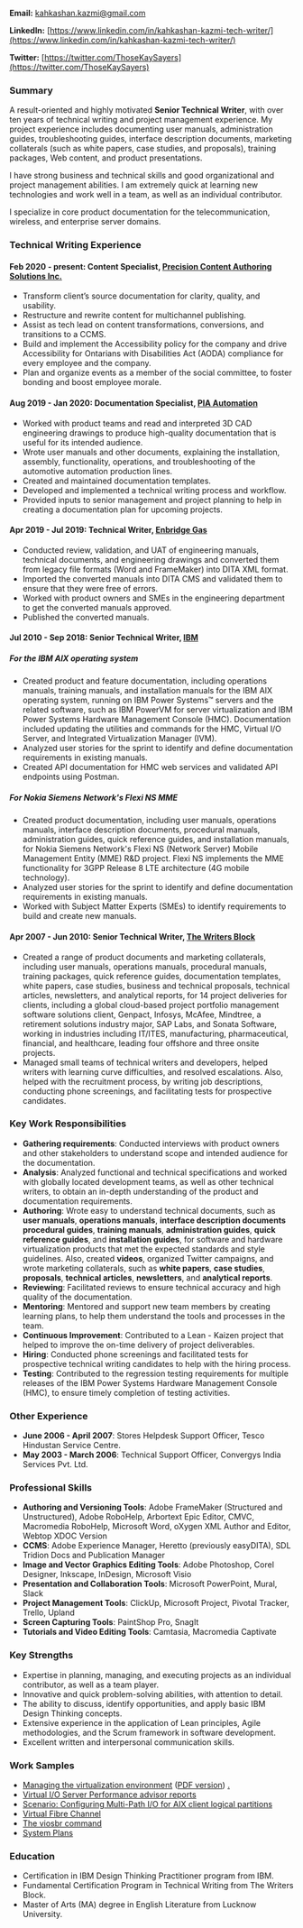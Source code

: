 **Email:** [kahkashan.kazmi@gmail.com](kahkashan.kazmi@gmail.com)

**LinkedIn:** [https://www.linkedin.com/in/kahkashan-kazmi-tech-writer/](https://www.linkedin.com/in/kahkashan-kazmi-tech-writer/)

**Twitter:** [https://twitter.com/ThoseKaySayers](https://twitter.com/ThoseKaySayers)

### Summary ###

A result-oriented and highly motivated **Senior Technical Writer**, with over ten years of technical writing and project management experience. My project experience includes documenting user manuals, administration guides, troubleshooting guides, interface description documents, marketing collaterals (such as white papers, case studies, and proposals), training packages, Web content, and product presentations.

I have strong business and technical skills and good organizational and project management abilities. I am extremely quick at learning new technologies and work well in a team, as well as an individual contributor.

I specialize in core product documentation for the telecommunication, wireless, and enterprise server domains.

### Technical Writing Experience ###


#### Feb 2020 - present: Content Specialist, [Precision Content Authoring Solutions Inc.](https://www.precisioncontent.com/) ####

- Transform client’s source documentation for clarity, quality, and usability.
- Restructure and rewrite content for multichannel publishing. 
- Assist as tech lead on content transformations, conversions, and transitions to a CCMS. 
- Build and implement the Accessibility policy for the company and drive Accessibility for Ontarians with Disabilities Act (AODA) compliance for every employee and the company.
- Plan and organize events as a member of the social committee, to foster bonding and boost employee morale.


#### Aug 2019 - Jan 2020: Documentation Specialist, [PIA Automation](https://www.piagroup.com/en/) ####

- Worked with product teams and read and interpreted 3D CAD engineering drawings to produce high-quality documentation that is useful for its intended audience.
- Wrote user manuals and other documents, explaining the installation, assembly, functionality, operations, and troubleshooting of the automotive automation production lines.
- Created and maintained documentation templates.
- Developed and implemented a technical writing process and workflow.
- Provided inputs to senior management and project planning to help in creating a documentation plan for upcoming projects.


#### Apr 2019 - Jul 2019: Technical Writer, [Enbridge Gas](https://www.enbridgegas.com) ####

- Conducted review, validation, and UAT of engineering manuals, technical documents, and engineering drawings and converted them from legacy file formats (Word and FrameMaker) into DITA XML format.
- Imported the converted manuals into DITA CMS and validated them to ensure that they were free of errors.
- Worked with product owners and SMEs in the engineering department to get the converted manuals approved.
- Published the converted manuals.

#### Jul 2010 - Sep 2018: Senior Technical Writer, [IBM](https://www.ibm.com/ibm/in/en/) ####

##### For the IBM AIX operating system #####
- Created product and feature documentation, including operations manuals, training manuals, and installation manuals for the IBM AIX operating system, running on IBM Power Systems™ servers and the related software, such as IBM PowerVM for server virtualization and IBM Power Systems Hardware Management Console (HMC). Documentation included updating the utilities and commands for the HMC, Virtual I/O Server, and Integrated Virtualization Manager (IVM).
- Analyzed user stories for the sprint to identify and define documentation requirements in existing manuals.
- Created API documentation for HMC web services and validated API endpoints using Postman.

##### For Nokia Siemens Network's Flexi NS MME #####
- Created product documentation, including user manuals, operations manuals, interface description documents, procedural manuals, administration guides, quick reference guides, and installation manuals, for Nokia Siemens Network's Flexi NS (Network Server) Mobile Management Entity (MME) R&D project. Flexi NS implements the MME functionality for 3GPP Release 8 LTE architecture (4G mobile technology).
- Analyzed user stories for the sprint to identify and define documentation requirements in existing manuals.
- Worked with Subject Matter Experts (SMEs) to identify requirements to build and create new manuals.


#### Apr 2007 - Jun 2010: Senior Technical Writer, [The Writers Block](http://www.twb.in/) ####

- Created a range of product documents and marketing collaterals, including user manuals, operations manuals, procedural manuals, training packages, quick reference guides, documentation templates, white papers, case studies, business and technical proposals, technical articles, newsletters, and analytical reports, for 14 project deliveries for clients, including a global cloud-based project portfolio management software solutions client, Genpact, Infosys, McAfee, Mindtree, a retirement solutions industry major, SAP Labs, and Sonata Software, working in industries including IT/ITES, manufacturing, pharmaceutical, financial, and healthcare, leading four offshore and three onsite projects.
- Managed small teams of technical writers and developers, helped writers with learning curve difficulties, and resolved escalations. Also, helped with the recruitment process, by writing job descriptions, conducting phone screenings, and facilitating tests for prospective candidates.

### Key Work Responsibilities ###

- **Gathering requirements**: Conducted interviews with product owners and other stakeholders to understand scope and intended audience for the documentation.
- **Analysis**: Analyzed functional and technical specifications and worked with globally located development teams, as well as other technical writers, to obtain an in-depth understanding of the product and documentation requirements.
- **Authoring**: Wrote easy to understand technical documents, such as **user manuals**, **operations manuals**, **interface description documents** **procedural guides**, **training manuals**, **administration guides**, **quick reference guides**, and **installation guides**, for software and hardware virtualization products that met the expected standards and style guidelines. Also, created **videos**, organized Twitter campaigns, and wrote marketing collaterals, such as **white papers**, **case studies**, **proposals**, **technical articles**, **newsletters**, and **analytical reports**.
- **Reviewing**: Facilitated reviews to ensure technical accuracy and high quality of the documentation.
- **Mentoring**: Mentored and support new team members by creating learning plans, to help them understand the tools and processes in the team.
- **Continuous Improvement**: Contributed to a Lean - Kaizen project that helped to improve the on-time delivery of project deliverables.
- **Hiring**: Conducted phone screenings and facilitated tests for prospective technical writing candidates to help with the hiring process.
- **Testing**: Contributed to the regression testing requirements for multiple releases of the IBM Power Systems Hardware Management Console (HMC), to ensure timely completion of testing activities.


### Other Experience ###

- **June 2006 - April 2007**: Stores Helpdesk Support Officer, Tesco Hindustan Service Centre.
- **May 2003 - March 2006**: Technical Support Officer, Convergys India Services Pvt. Ltd.

### Professional Skills ###

- **Authoring and Versioning Tools**: Adobe FrameMaker (Structured and Unstructured), Adobe RoboHelp, Arbortext Epic Editor, CMVC, Macromedia RoboHelp, Microsoft Word, oXygen XML Author and Editor, Webtop XDOC Version
- **CCMS**: Adobe Experience Manager, Heretto (previously easyDITA), SDL Tridion Docs and Publication Manager
- **Image and Vector Graphics Editing Tools**: Adobe Photoshop, Corel Designer, Inkscape, InDesign, Microsoft Visio
- **Presentation and Collaboration Tools**: Microsoft PowerPoint, Mural, Slack
- **Project Management Tools**: ClickUp, Microsoft Project, Pivotal Tracker, Trello, Upland
- **Screen Capturing Tools**: PaintShop Pro, SnagIt
- **Tutorials and Video Editing Tools**: Camtasia, Macromedia Captivate

### Key Strengths ###

- Expertise in planning, managing, and executing projects as an individual contributor, as well as a team player.
- Innovative and quick problem-solving abilities, with attention to detail.
- The ability to discuss, identify opportunities, and apply basic IBM Design Thinking concepts.
- Extensive experience in the application of Lean principles, Agile methodologies, and the Scrum framework in software development.
- Excellent written and interpersonal communication skills.

### Work Samples ## 

- [Managing the virtualization environment](https://www.ibm.com/support/knowledgecenter/en/POWER9/p9efd/p9efd_kickoff.htm) ([PDF version](http://public.dhe.ibm.com/systems/power/docs/hw/p9/p9efd.pdf)) [.](#work-samples)
- [Virtual I/O Server Performance advisor reports](https://www.ibm.com/support/knowledgecenter/en/POWER9/p9hb1/p9hb1_vios_perf_adv_reports.htm) 
- [Scenario: Configuring Multi-Path I/O for AIX client logical partitions](https://www.ibm.com/support/knowledgecenter/en/POWER9/p9hb1/p9hb1_vios_mpio.htm)
- [Virtual Fibre Channel](https://www.ibm.com/support/knowledgecenter/9009-42A/p9hb1/p9hb1_vios_concepts_vfc.htm)
- [The viosbr command](https://www.ibm.com/support/knowledgecenter/en/8284-21A/p8hcg/p8hcg_viosbr.htm)
- [System Plans](https://www.ibm.com/support/knowledgecenter/9119-MHE/p8hc6/p8hc6_kickoff.htm)

### Education ###

- Certification in IBM Design Thinking Practitioner program from IBM.
- Fundamental Certification Program in Technical Writing from The Writers Block.
- Master of Arts (MA) degree in English Literature from Lucknow University.


